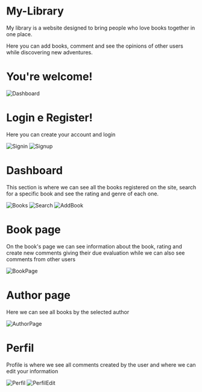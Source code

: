 # My-Library

My library is a website designed to bring people who love books together in one place.

Here you can add books, comment and see the opinions of other users while discovering new adventures.

# You're welcome!

![Dashboard](https://user-images.githubusercontent.com/102544229/222782852-ee10336c-fb1f-4f4c-86d4-04bdb974b9ce.jpg)

# Login e Register!

Here you can create your account and login

![Signin](https://user-images.githubusercontent.com/102544229/222783656-52b87b03-5dd6-4c57-9b79-0c8d7b432cfd.jpg)
![Signup](https://user-images.githubusercontent.com/102544229/222783657-900202f6-8bd3-4a44-a748-5ec749ffe7e7.jpg)

# Dashboard

This section is where we can see all the books registered on the site, search for a specific book and see the rating and genre of each one.

![Books](https://user-images.githubusercontent.com/102544229/222784652-2b6bd2e7-2211-4cd6-957a-64167fc7e108.jpg)
![Search](https://user-images.githubusercontent.com/102544229/222785293-f81c7773-91d9-4b17-a46a-0e8a87f02cfd.jpg)
![AddBook](https://user-images.githubusercontent.com/102544229/222785397-2786ecae-bb9c-4983-8deb-18f6f88df46a.jpg)

# Book page

On the book's page we can see information about the book, rating and create new comments giving their due evaluation while we can also see comments from other users

![BookPage](https://user-images.githubusercontent.com/102544229/222797016-fa18ddf7-c857-4a28-ba40-3be12aca9f1b.jpg)

# Author page

Here we can see all books by the selected author

![AuthorPage](https://user-images.githubusercontent.com/102544229/222789684-6e6fa5c1-5c68-49e0-9a9b-1ae31f7a7fb1.jpg)

# Perfil

Profile is where we see all comments created by the user and where we can edit your information

![Perfil](https://user-images.githubusercontent.com/102544229/222789972-5c0021f6-e208-40bd-abea-493ba80d022d.jpg)
![PerfilEdit](https://user-images.githubusercontent.com/102544229/222790000-2f6a7c18-8bd1-4e6a-9b8d-8cf732df523a.jpg)


